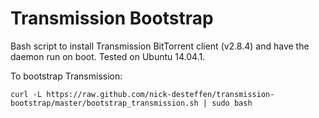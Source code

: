 Transmission Bootstrap
==============

Bash script to install Transmission BitTorrent client (v2.8.4) and have the daemon run on boot.  Tested on Ubuntu 14.04.1.
  
  
To bootstrap Transmission:  

`curl -L https://raw.github.com/nick-desteffen/transmission-bootstrap/master/bootstrap_transmission.sh | sudo bash`
